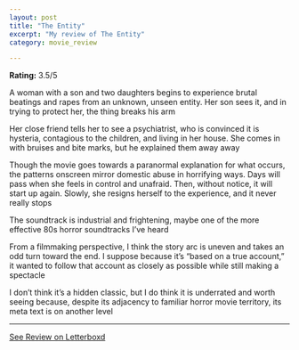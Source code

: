 ```yaml
---
layout: post
title: "The Entity"
excerpt: "My review of The Entity"
category: movie_review

---
```


**Rating:** 3.5/5

A woman with a son and two daughters begins to experience brutal beatings and rapes from an unknown, unseen entity. Her son sees it, and in trying to protect her, the thing breaks his arm

Her close friend tells her to see a psychiatrist, who is convinced it is hysteria, contagious to the children, and living in her house. She comes in with bruises and bite marks, but he explained them away away

Though the movie goes towards a paranormal explanation for what occurs, the patterns onscreen mirror domestic abuse in horrifying ways. Days will pass when she feels in control and unafraid. Then, without notice, it will start up again. Slowly, she resigns herself to the experience, and it never really stops

The soundtrack is industrial and frightening, maybe one of the more effective 80s horror soundtracks I’ve heard

From a filmmaking perspective, I think the story arc is uneven and takes an odd turn toward the end. I suppose because it’s “based on a true account,” it wanted to follow that account as closely as possible while still making a spectacle

I don’t think it’s a hidden classic, but I do think it is underrated and worth seeing because, despite its adjacency to familiar horror movie territory, its meta text is on another level

<hr>

[See Review on Letterboxd](https://boxd.it/4m3Gg7)
